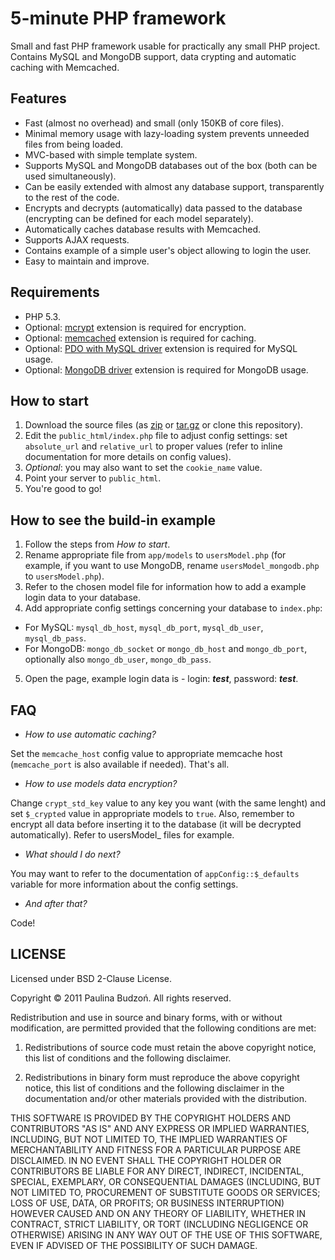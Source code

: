 # 5-minute PHP framework

Small and fast PHP framework usable for practically any small PHP project. Contains MySQL and MongoDB support, data crypting and automatic caching with Memcached.

## Features

* Fast (almost no overhead) and small (only 150KB of core files).
* Minimal memory usage with lazy-loading system prevents unneeded files from being loaded.
* MVC-based with simple template system.
* Supports MySQL and MongoDB databases out of the box (both can be used simultaneously).
* Can be easily extended with almost any database support, transparently to the rest of the code.
* Encrypts and decrypts (automatically) data passed to the database (encrypting can be defined for each model separately).
* Automatically caches database results with Memcached.
* Supports AJAX requests.
* Contains example of a simple user's object allowing to login the user.
* Easy to maintain and improve.

## Requirements

* PHP 5.3.
* Optional: [mcrypt](http://php.net/mcrypt) extension is required for encryption.
* Optional: [memcached](http://php.net/memcached) extension is required for caching.
* Optional: [PDO with MySQL driver](http://php.net/pdo) extension is required for MySQL usage.
* Optional: [MongoDB driver](http://php.net/mongo) extension is required for MongoDB usage.

## How to start

1. Download the source files (as [zip](https://github.com/pbudzon/5-minute-PHP-framework/zipball/master) or [tar.gz](https://github.com/pbudzon/5-minute-PHP-framework/tarball/master) or clone this repository).
2. Edit the `public_html/index.php` file to adjust config settings: set `absolute_url` and `relative_url` to proper values (refer to inline documentation for more details on config values).
3. *Optional*: you may also want to set the `cookie_name` value.
4. Point your server to `public_html`.
5. You're good to go!

## How to see the build-in example

1. Follow the steps from *How to start*.
2. Rename appropriate file from `app/models` to `usersModel.php` (for example, if you want to use MongoDB, rename `usersModel_mongodb.php` to `usersModel.php`).
3. Refer to the chosen model file for information how to add a example login data to your database.
4. Add appropriate config settings concerning your database to `index.php`:
 + For MySQL: `mysql_db_host`, `mysql_db_port`, `mysql_db_user`, `mysql_db_pass`.
 + For MongoDB: `mongo_db_socket` or `mongo_db_host` and `mongo_db_port`, optionally also `mongo_db_user`, `mongo_db_pass`.
5. Open the page, example login data is - login: _**test**_,  password: _**test**_. 

## FAQ

* _How to use automatic caching?_

Set the `memcache_host` config value to appropriate memcache host (`memcache_port` is also available if needed). That's all.


* _How to use models data encryption?_

Change `crypt_std_key` value to any key you want (with the same lenght) and set `$_crypted` value in appropriate models to `true`. Also, remember to encrypt all data before inserting it to the database (it will be decrypted automatically). Refer to usersModel_ files for example.


* _What should I do next?_

You may want to refer to the documentation of `appConfig::$_defaults` variable for more information about the config settings.


* _And after that?_

Code!


## LICENSE

Licensed under BSD 2-Clause License.

Copyright &copy; 2011 Paulina Budzoń. All rights reserved.

Redistribution and use in source and binary forms, with or without modification, are
permitted provided that the following conditions are met:

   1. Redistributions of source code must retain the above copyright notice, this list of
      conditions and the following disclaimer.

   2. Redistributions in binary form must reproduce the above copyright notice, this list
      of conditions and the following disclaimer in the documentation and/or other materials
      provided with the distribution.

THIS SOFTWARE IS PROVIDED BY THE COPYRIGHT HOLDERS AND CONTRIBUTORS "AS IS" AND ANY EXPRESS OR IMPLIED WARRANTIES, INCLUDING, BUT NOT LIMITED TO, THE IMPLIED WARRANTIES OF MERCHANTABILITY AND FITNESS FOR A PARTICULAR PURPOSE ARE DISCLAIMED. IN NO EVENT SHALL THE COPYRIGHT HOLDER OR CONTRIBUTORS BE LIABLE FOR ANY DIRECT, INDIRECT, INCIDENTAL, SPECIAL, EXEMPLARY, OR CONSEQUENTIAL DAMAGES (INCLUDING, BUT NOT LIMITED TO, PROCUREMENT OF SUBSTITUTE GOODS OR SERVICES; LOSS OF USE, DATA, OR PROFITS; OR BUSINESS INTERRUPTION) HOWEVER CAUSED AND ON ANY THEORY OF LIABILITY, WHETHER IN CONTRACT, STRICT LIABILITY, OR TORT (INCLUDING NEGLIGENCE OR OTHERWISE) ARISING IN ANY WAY OUT OF THE USE OF THIS SOFTWARE, EVEN IF ADVISED OF THE POSSIBILITY OF SUCH DAMAGE.